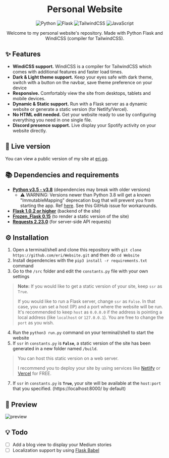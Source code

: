 <h1 align="center">Personal Website</h1>
<p align="center">
<img alt="Python" src="https://img.shields.io/badge/python-%2314354C.svg?&style=for-the-badge&logo=python&logoColor=white"/>
<img alt="Flask" src="https://img.shields.io/badge/flask-%23000.svg?&style=for-the-badge&logo=flask&logoColor=white"/>
<img alt="TailwindCSS" src="https://img.shields.io/badge/tailwindcss-%2338B2AC.svg?&style=for-the-badge&logo=tailwind-css&logoColor=white"/>
<img alt="JavaScript" src="https://img.shields.io/badge/javascript-%23323330.svg?&style=for-the-badge&logo=javascript&logoColor=%23F7DF1E"/>
</p>
<p align="center">Welcome to my personal website's repository. Made with Python Flask and WindiCSS (compiler for TailwindCSS).</p>


## ✨ Features
* **WindiCSS support.** WindiCSS is a compiler for TailwindCSS which comes with additional features and faster load times.
* **Dark & Light theme support.** Keep your eyes safe with dark theme, switch with a button on the navbar, save theme preference on your device
* **Responsive.** Comfortably view the site from desktops, tablets and mobile devices.
* **Dynamic & Static support.** Run with a Flask server as a dynamic website or generate a static version (for Netlify/Vercel).
* **No HTML edit needed.** Get your website ready to use by configuring everything you need in one single file.
* **Discord presence support.** Live display your Spotify activity on your website directly.

## 🔎 Live version
You can view a public version of my site at [eri.gg](https://eri.gg).

## 📚 Dependencies and requirements
- [**Python v3.5 - v3.8**](https://www.python.org/downloads/) (dependencies may break with older versions)
  - ⚠️ WARNING: Versions newer than Python 3.8 will get a known "ImmutableMapping" deprecation bug that will prevent you from starting the app. Ref [here](https://github.com/tensorflow/tensorboard/issues/5478). See this GitHub issue for workarounds.
- [**Flask 1.0.2 or higher**](https://flask.palletsprojects.com/en/1.1.x/installation/) (backend of the site)
- [**Frozen_Flask 0.15**](https://pythonhosted.org/Frozen-Flask/#installation) (to render a static version of the site)
- [**Requests 2.23.0**](https://docs.python-requests.org/en/master/user/install/) (for server-side API requests)


## ⚙️ Installation
1. Open a terminal/shell and clone this repository with `git clone https://github.com/eri/Website.git` and then do `cd Website`
2. Install dependencies with the `pip3 install -r requirements.txt` command
3. Go to the `/src` folder and edit the `constants.py` file with your own settings
> **Note:** If you would like to get a static version of your site, keep `ssr` as `True`.
> 
> If you would like to run a Flask server, change `ssr` as `False`. In that case, you can set a host (IP) and a port where the website will be run. It's recommended to keep `host` as `0.0.0.0` if the address is pointing a local address (like `localhost` or `127.0.0.1`). You are free to change the `port` as you wish.
4. Run the `python3 run.py` command on your terminal/shell to start the website
5. If `ssr` in `constants.py` is **`False`**, a static version of the site has been generated in a new folder named `/build`.
> You can host this static version on a web server.
> 
> I recommend you to deploy your site by using services like [Netlify](https://netlify.com) or [Vercel](https://vercel.com/) for FREE.
7. If `ssr` in `constants.py` is **`True`**, your site will be available at the `host:port` that you specified. (https://localhost:8000/ by default)

## 📸 Preview
![preview](https://i.imgur.com/v7Q9R6v.png)

## 💡 Todo
- [ ] Add a blog view to display your Medium stories
- [ ] Localization support by using [Flask Babel](https://flask-babel.tkte.ch/)
